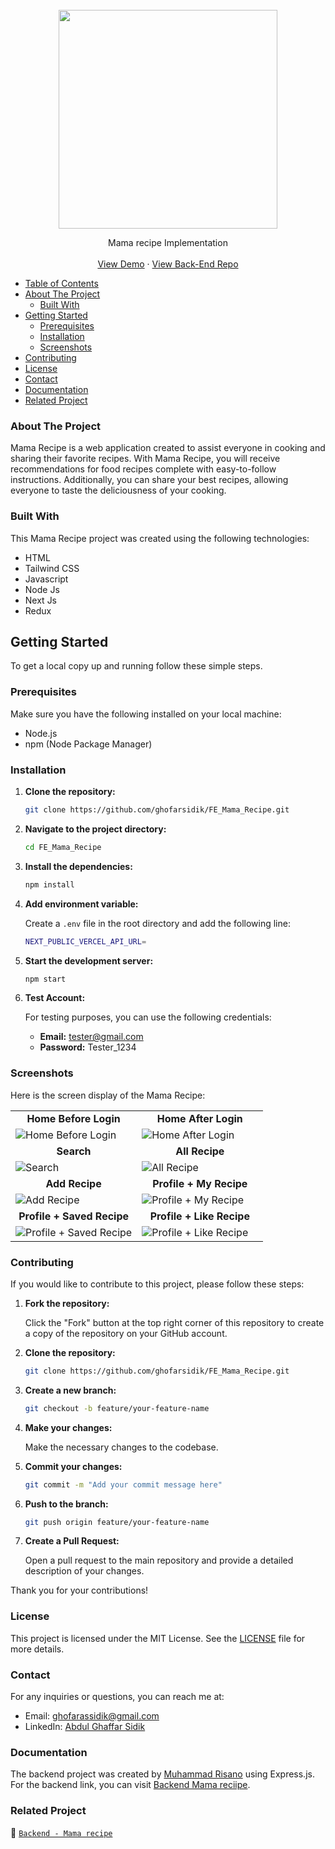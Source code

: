 <br />
  <div align="center">
    <a href="https://github.com/ghofarsidik/FE_Mama_Recipe">
      <img src="https://github.com/ghofarsidik/FE_Mama_Recipe/blob/9daf5fcc248d9e03e6bf7ae9bc7d960cc1fd79fe/assets/images/logos/mama%20recipe.png" width="350"/>
  </a>

  <p align="center">
    Mama recipe Implementation
    <br />
    <br />
   <a href="https://mama-recipe-ghaffar.vercel.app" target="_blank">View Demo</a>
    ·
    <a href="https://github.com/ghofarsidik/BE_mama_recipe.git" target="_blank">View Back-End Repo</a>
  </p>
  </div>

- [Table of Contents](#table-of-contents)
- [About The Project](#about-the-project)
  - [Built With](#built-with)
- [Getting Started](#getting-started)
  - [Prerequisites](#prerequisites)
  - [Installation](#installation)
  - [Screenshots](#screenshots)
- [Contributing](#contributing)
- [License](#license)
- [Contact](#contact)
- [Documentation](#documentation)
- [Related Project](#related-project)

### About The Project

Mama Recipe is a web application created to assist everyone in cooking and sharing their favorite recipes. With Mama Recipe, you will receive recommendations for food recipes complete with easy-to-follow instructions. Additionally, you can share your best recipes, allowing everyone to taste the deliciousness of your cooking.

### Built With

This Mama Recipe project was created using the following technologies:

- HTML
- Tailwind CSS
- Javascript 
- Node Js
- Next Js
- Redux

## Getting Started

To get a local copy up and running follow these simple steps.

### Prerequisites

Make sure you have the following installed on your local machine:

- Node.js
- npm (Node Package Manager)

### Installation

1. **Clone the repository:**

   ```sh
   git clone https://github.com/ghofarsidik/FE_Mama_Recipe.git
   ```

2. **Navigate to the project directory:**

   ```sh
   cd FE_Mama_Recipe
   ```

3. **Install the dependencies:**

   ```sh
   npm install
   ```

4. **Add environment variable:**

   Create a `.env` file in the root directory and add the following line:

   ```sh
   NEXT_PUBLIC_VERCEL_API_URL=
   ```

5. **Start the development server:**

   ```sh
   npm start
   ```

6. **Test Account:**

   For testing purposes, you can use the following credentials:

   - **Email:** tester@gmail.com
   - **Password:** Tester_1234

### Screenshots

Here is the screen display of the Mama Recipe:

<table style="width: 100%;">
  <tr>
    <td style="width: 50%; text-align: center;"><strong>Home Before Login</strong></td>
    <td style="width: 50%; text-align: center;"><strong>Home After Login</strong></td>
  </tr>
  <tr>
    <td style="width: 50%;">
      <img src="https://github.com/ghofarsidik/FE_Mama_Recipe/blob/5804f2a046c086477315c4a0091ad3f4c32be730/assets/images/screenshot/home%20before%20login.png" alt="Home Before Login">
    </td>
    <td style="width: 50%;">
      <img src="https://github.com/ghofarsidik/FE_Mama_Recipe/blob/master/assets/images/screenshot/home%20after%20login.png" alt="Home After Login">
    </td>
  </tr>
  <tr>
    <td style="width: 50%; text-align: center;"><strong>Search</strong></td>
    <td style="width: 50%; text-align: center;"><strong>All Recipe</strong></td>
  </tr>
  <tr>
    <td style="width: 50%;">
      <img src="https://github.com/ghofarsidik/FE_Mama_Recipe/blob/master/assets/images/screenshot/search%20(2).png" alt="Search">
    </td>
    <td style="width: 50%;">
      <img src="https://github.com/ghofarsidik/FE_Mama_Recipe/blob/master/assets/images/screenshot/all%20recipe%20(2).png" alt="All Recipe">
    </td>
  </tr>
  <tr>
    <td style="width: 50%; text-align: center;"><strong>Add Recipe</strong></td>
    <td style="width: 50%; text-align: center;"><strong>Profile + My Recipe</strong></td>
  </tr>
  <tr>
    <td style="width: 50%;">
      <img src="https://github.com/ghofarsidik/FE_Mama_Recipe/blob/master/assets/images/screenshot/add%20recipe.png" alt="Add Recipe">
    </td>
    <td style="width: 50%;">
      <img src="https://github.com/ghofarsidik/FE_Mama_Recipe/blob/master/assets/images/screenshot/profile%20%2B%20my%20recipe.png" alt="Profile + My Recipe">
    </td>
  </tr>
  <tr>
    <td style="width: 50%; text-align: center;"><strong>Profile + Saved Recipe</strong></td>
    <td style="width: 50%; text-align: center;"><strong>Profile + Like Recipe</strong></td>
  </tr>
  <tr>
    <td style="width: 50%;">
      <img src="https://github.com/ghofarsidik/FE_Mama_Recipe/blob/master/assets/images/screenshot/profile%20%2B%20saved%20recipe.png" alt="Profile + Saved Recipe">
    </td>
    <td style="width: 50%;">
      <img src="https://github.com/ghofarsidik/FE_Mama_Recipe/blob/master/assets/images/screenshot/profile%20%2B%20like%20recipe.png" alt="Profile + Like Recipe">
    </td>
  </tr>
</table>

### Contributing

If you would like to contribute to this project, please follow these steps:

1. **Fork the repository:**

   Click the "Fork" button at the top right corner of this repository to create a copy of the repository on your GitHub account.

2. **Clone the repository:**

   ```sh
   git clone https://github.com/ghofarsidik/FE_Mama_Recipe.git
   ```

3. **Create a new branch:**

   ```sh
   git checkout -b feature/your-feature-name
   ```

4. **Make your changes:**

   Make the necessary changes to the codebase.

5. **Commit your changes:**

   ```sh
   git commit -m "Add your commit message here"
   ```

6. **Push to the branch:**

   ```sh
   git push origin feature/your-feature-name
   ```

7. **Create a Pull Request:**

   Open a pull request to the main repository and provide a detailed description of your changes.

Thank you for your contributions!


### License

This project is licensed under the MIT License. See the [LICENSE](LICENSE) file for more details.


### Contact

For any inquiries or questions, you can reach me at:

- Email: [ghofarassidik@gmail.com](mailto:ghofarassidik@gmail.com)
- LinkedIn: [Abdul Ghaffar Sidik](https://www.linkedin.com/in/abdul-ghaffar-sidik/)


### Documentation

The backend project was created by [Muhammad Risano](https://github.com/muhammadrisano) using Express.js. For the backend link, you can visit [Backend Mama reciipe](https://github.com/ghofarsidik/BE_mama_recipe).


### Related Project
:rocket: [`Backend - Mama recipe`](https://github.com/ghofarsidik/BE_mama_recipe)
